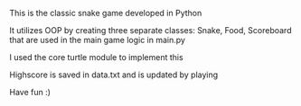 This is the classic snake game developed in Python

It utilizes OOP by creating three separate classes: Snake, Food, Scoreboard that are used in the main game logic in main.py

I used the core turtle module to implement this

Highscore is saved in data.txt and is updated by playing

Have fun :)
